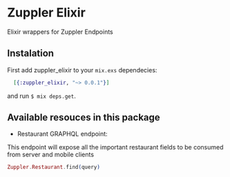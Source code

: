 # Zuppler Elixir

Elixir wrappers for Zuppler Endpoints

## Instalation

First add zuppler_elixir to your `mix.exs` dependecies:

```elixir
  [{:zuppler_elixir, "~> 0.0.1"}]
```

and run `$ mix deps.get`.

## Available resouces in this package

  * Restaurant GRAPHQL endpoint:

This endpoint will expose all the important restaurant fields to be consumed from server and mobile clients

```elixir
Zuppler.Restaurant.find(query)
```
